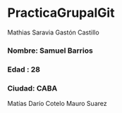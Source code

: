 # PracticaGrupalGit
Mathias Saravia
Gastón Castillo
### Nombre: Samuel Barrios
### Edad : 28
### Ciudad: CABA
Matías Darío Cotelo
Mauro Suarez 
